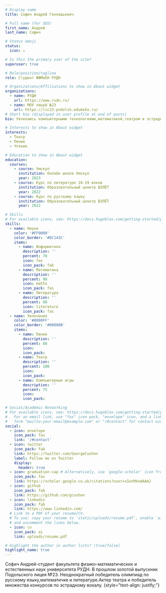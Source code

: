 ```yaml
---
# Display name
title: Софич Андрей Геннадьевич

# Full name (for SEO)
first_name: Андрей
last_name: Софич

# Status emoji
status:
  icon: ☕️

# Is this the primary user of the site?
superuser: true

# Role/position/tagline
role: Студент ФФМиЕН РУДН

# Organizations/Affiliations to show in About widget
organizations:
  - name: РУДН
    url: https://www.rudn.ru/
  - name: МОУ лицей №23
    url: https://lic23-podolsk.edumsko.ru/
# Short bio (displayed in user profile at end of posts)
bio: Увлекаюсь компьютерными технологиями,математикой,театром и эстрадным вокалом.

# Interests to show in About widget
interests:
  - Театр
  - Пение
  - Чтение

# Education to show in About widget
education:
  courses:
    - course: Умскул
      institution: Онлайн школа Умскул 
      year: 2023
    - course: Курс по литературе 18-19 веков
      institution: Образовательный ценнтр ВЗЛЁТ
      year: 2022
    - course: Курс по русскому языку
      institution: Образовательный ценнтр ВЗЛЁТ
      year: 2022

# Skills
# For available icons, see: https://docs.hugoblox.com/getting-started/page-builder/#icons
skills:
  - name: Науки
    color: '#FF0000'
    color_border: '#DC143C'
    items:
      - name: Информатика
        description: ''
        percent: 70
        icon: fas
        icon_pack: fab
      - name: Математика
        description: ''
        percent: 90
        icon: maths
        icon_pack: fas
      - name: Литература
        description: ''
        percent: 80
        icon: literature
        icon_pack: fas
  - name: Увлечения
    color: '#0000FF'
    color_border: '#00008B'
    items:
      - name: Пение
        description: ''
        percent: 80
        icon: 
        icon_pack: 
      - name: Театр
        description: ''
        percent: 100
        icon: 
        icon_pack: 
      - name: Компьютерные игры
        description: ''
        percent: 75
        icon: 
        icon_pack: 

# Social/Academic Networking
# For available icons, see: https://docs.hugoblox.com/getting-started/page-builder/#icons
#   For an email link, use "fas" icon pack, "envelope" icon, and a link in the
#   form "mailto:your-email@example.com" or "/#contact" for contact widget.
social:
  - icon: envelope
    icon_pack: fas
    link: '/#contact'
  - icon: twitter
    icon_pack: fab
    link: https://twitter.com/GeorgeCushen
    label: Follow me on Twitter
    display:
      header: true
  - icon: graduation-cap # Alternatively, use `google-scholar` icon from `ai` icon pack
    icon_pack: fas
    link: https://scholar.google.co.uk/citations?user=sIwtMXoAAAAJ
  - icon: github
    icon_pack: fab
    link: https://github.com/gcushen
  - icon: linkedin
    icon_pack: fab
    link: https://www.linkedin.com/
  # Link to a PDF of your resume/CV.
  # To use: copy your resume to `static/uploads/resume.pdf`, enable `ai` icons in `params.yaml`,
  # and uncomment the lines below.
  - icon: cv
    icon_pack: ai
    link: uploads/resume.pdf

# Highlight the author in author lists? (true/false)
highlight_name: true
---
```

Софич Андрей-студент факультета физико-математических и естественных наук университета РУДН. В прошлом золотой выпускник Подольского лицея №23. Неоднократный победитель олимпиад по русскому языку,математичке и литературе.Актер театра и победитель множества конкурсов по эстрадному вокалу.
{style="text-align: justify;"}
